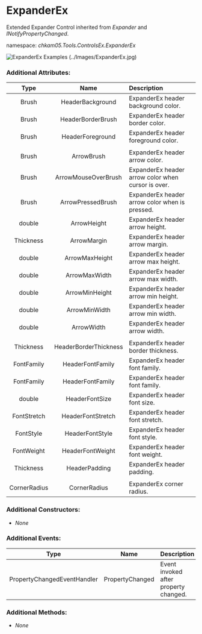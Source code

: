 # ExpanderEx
Extended Expander Control inherited from _Expander_ and _INotifyPropertyChanged_.  

namespace: _chkam05.Tools.ControlsEx.ExpanderEx_  

![ExpanderEx Examples (../Images/ExpanderEx.jpg)](../Images/ExpanderEx.jpg)  

### Additional Attributes:

| Type         | Name                  | Description |
|:------------:|:---------------------:|:------------|
| Brush        | HeaderBackground      | ExpanderEx header background color. |
| Brush        | HeaderBorderBrush     | ExpanderEx header border color. |
| Brush        | HeaderForeground      | ExpanderEx header foreground color. |
|||
| Brush        | ArrowBrush            | ExpanderEx header arrow color. |
| Brush        | ArrowMouseOverBrush   | ExpanderEx header arrow color when cursor is over. |
| Brush        | ArrowPressedBrush     | ExpanderEx header arrow color when is pressed. |
| double       | ArrowHeight           | ExpanderEx header arrow height. |
| Thickness    | ArrowMargin           | ExpanderEx header arrow margin. |
| double       | ArrowMaxHeight        | ExpanderEx header arrow max height. |
| double       | ArrowMaxWidth         | ExpanderEx header arrow max width. |
| double       | ArrowMinHeight        | ExpanderEx header arrow min height. |
| double       | ArrowMinWidth         | ExpanderEx header arrow min width. |
| double       | ArrowWidth            | ExpanderEx header arrow width. |
|||
| Thickness    | HeaderBorderThickness | ExpanderEx header border thickness. |
| FontFamily   | HeaderFontFamily      | ExpanderEx header font family. |
| FontFamily   | HeaderFontFamily      | ExpanderEx header font family. |
| double       | HeaderFontSize        | ExpanderEx header font size. |
| FontStretch  | HeaderFontStretch     | ExpanderEx header font stretch. |
| FontStyle    | HeaderFontStyle       | ExpanderEx header font style. |
| FontWeight   | HeaderFontWeight      | ExpanderEx header font weight. |
| Thickness    | HeaderPadding         | ExpanderEx header padding. |
|||
| CornerRadius | CornerRadius          | ExpanderEx corner radius. |

### Additional Constructors: 

- _None_  

### Additional Events: 

| Type                        | Name             | Description                            |
|:---------------------------:|:----------------:|:---------------------------------------|
| PropertyChangedEventHandler | PropertyChanged  | Event invoked after property changed. |

### Additional Methods: 

- _None_  
